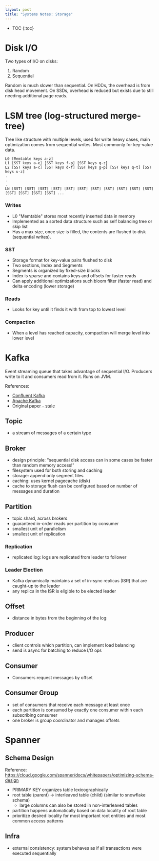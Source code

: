 ```yaml
---
layout: post
title: "Systems Notes: Storage"
---
```


* TOC
{:toc}

# Disk I/O

Two types of I/O on disks:

1. Random
2. Sequential

Random is much slower than sequential. On HDDs, the overhead is from disk head movement. On SSDs, overhead is reduced but exists due to still needing additional page reads.

# LSM tree (log-structured merge-tree)

Tree like structure with multiple levels, used for write heavy cases, main optimization comes from sequential writes. Most commonly for key-value data.

```
L0 [Memtable keys a-z]
L1 [SST keys a-e] [SST keys f-p] [SST keys q-z]
L2 [SST keys a-c] [SST keys d-f] [SST keys g-p] [SST keys q-t] [SST keys u-z]
.
.
.
LN [SST] [SST] [SST] [SST] [SST] [SST] [SST] [SST] [SST] [SST] [SST] [SST] [SST] [SST] [SST] ...
```

### Writes

- L0 "Memtable" stores most recently inserted data in memory
- Implemented as a sorted data structure such as self balancing tree or skip list
- Has a max size, once size is filled, the contents are flushed to disk (sequential writes).

### SST

- Storage format for key-value pairs flushed to disk
- Two sections, Index and Segments
- Segments is organized by fixed-size blocks
- Index is sparse and contains keys and offsets for faster reads
- Can apply additional optimizations such bloom filter (faster read) and delta encoding (lower storage)

### Reads

- Looks for key until it finds it with from top to lowest level

### Compaction

- When a level has reached capacity, compaction will merge level into lower level

# Kafka

Event streaming queue that takes advantage of sequential I/O. Producers write to it and consumers read from it. Runs on JVM.

References:
- [Confluent Kafka](https://docs.confluent.io/kafka/design/index.html)
- [Apache Kafka](https://kafka.apache.org/documentation.html)
- [Original paper - stale](https://www.microsoft.com/en-us/research/wp-content/uploads/2017/09/Kafka.pdf)

## Topic

- a stream of messages of a certain type

## Broker

- design principle: "sequential disk access can in some cases be faster than random memory access!"
- filesystem used for both storing and caching
- storage: append only segment files
- caching: uses kernel pagecache (disk)
- cache to storage flush can be configured based on number of messages and duration

## Partition

- topic shard, across brokers
- guaranteed in-order reads per partition by consumer
- smallest unit of parallelism
- smallest unit of replication

### Replication

- replicated log: logs are replicated from leader to follower

### Leader Election

- Kafka dynamically maintains a set of in-sync replicas (ISR) that are caught-up to the leader
- any replica in the ISR is eligible to be elected leader

## Offset

- distance in bytes from the beginning of the log

## Producer

- client controls which partition, can implement load balancing
- send is async for batching to reduce I/O ops

## Consumer

- Consumers request messages by offset

## Consumer Group

- set of consumers that receive each message at least once
- each partition is consumed by exactly one consumer within each subscribing consumer
- one broker is group coordinator and manages offsets

# Spanner

## Schema Design

Reference: https://cloud.google.com/spanner/docs/whitepapers/optimizing-schema-design

- PRIMARY KEY organizes table lexicographically
- root table (parent) -> interleaved table (child) (similar to snowflake schema)
    - large columns can also be stored in non-interleaved tables
- partition happens automatically based on data locality of root table
- prioritize desired locality for most important root entities and most common access patterns

## Infra

- external consistency: system behaves as if all transactions were executed sequentially